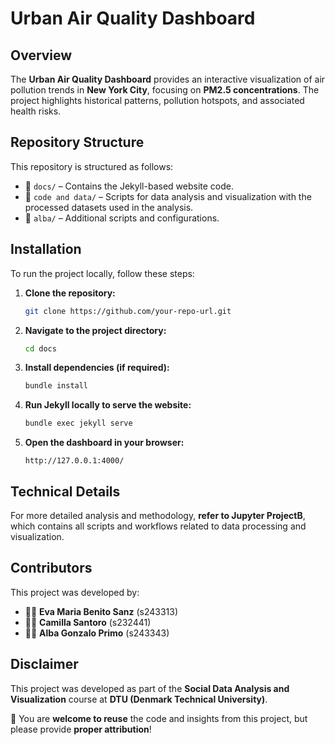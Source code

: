 # Urban Air Quality Dashboard

## Overview
The **Urban Air Quality Dashboard** provides an interactive visualization of air pollution trends in **New York City**, focusing on **PM2.5 concentrations**. The project highlights historical patterns, pollution hotspots, and associated health risks.

## Repository Structure
This repository is structured as follows:

- 📂 `docs/` – Contains the Jekyll-based website code.
- 📂 `code and data/` – Scripts for data analysis and visualization with the processed datasets used in the analysis.
- 📂 `alba/` – Additional scripts and configurations.

## Installation
To run the project locally, follow these steps:

1. **Clone the repository:**
   ```sh
   git clone https://github.com/your-repo-url.git
   ```
2. **Navigate to the project directory:**
   ```sh
   cd docs
   ```
3. **Install dependencies (if required):**
   ```sh
   bundle install
   ```
4. **Run Jekyll locally to serve the website:**
   ```sh
   bundle exec jekyll serve
   ```
5. **Open the dashboard in your browser:**
   ```
   http://127.0.0.1:4000/
   ```

## Technical Details
For more detailed analysis and methodology, **refer to Jupyter ProjectB**, which contains all scripts and workflows related to data processing and visualization.

## Contributors
This project was developed by:
- 👩‍💻 **Eva Maria Benito Sanz** (s243313)
- 👩‍💻 **Camilla Santoro** (s232441)
- 👩‍💻 **Alba Gonzalo Primo** (s243343)

## Disclaimer

This project was developed as part of the **Social Data Analysis and Visualization** course at **DTU (Denmark Technical University)**.

🔹 You are **welcome to reuse** the code and insights from this project, but please provide **proper attribution**!
